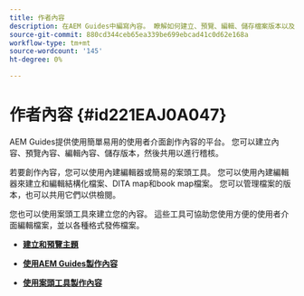 ```yaml
---
title: 作者內容
description: 在AEM Guides中編寫內容。 瞭解如何建立、預覽、編輯、儲存檔案版本以及共用供檢閱。
source-git-commit: 880cd344ceb65ea339be699ebcad41c0d62e168a
workflow-type: tm+mt
source-wordcount: '145'
ht-degree: 0%

---
```


# 作者內容 {#id221EAJ0A047}

AEM Guides提供使用簡單易用的使用者介面創作內容的平台。 您可以建立內容、預覽內容、編輯內容、儲存版本，然後共用以進行稽核。

若要創作內容，您可以使用內建編輯器或簡易的案頭工具。 您可以使用內建編輯器來建立和編輯結構化檔案、DITA map和book map檔案。 您可以管理檔案的版本，也可以共用它們以供檢閱。

您也可以使用案頭工具來建立您的內容。 這些工具可協助您使用方便的使用者介面編輯檔案，並以各種格式發佈檔案。

- **[建立和預覽主題](create-preview-topics.md)**

- **[使用AEM Guides製作內容](authoring-content-xml-doc.md)**

- **[使用案頭工具製作內容](author-desktop-tools.md)**

